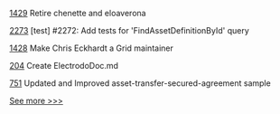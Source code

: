 
[1429](https://github.com/hyperledger/grid/pull/1429) Retire chenette and eloaverona

[2273](https://github.com/hyperledger/iroha/pull/2273) [test] #2272: Add tests for 'FindAssetDefinitionById' query

[1428](https://github.com/hyperledger/grid/pull/1428) Make Chris Eckhardt a Grid maintainer

[204](https://github.com/hyperledger-labs/hyperledger-labs.github.io/pull/204) Create ElectrodoDoc.md

[751](https://github.com/hyperledger/fabric-samples/pull/751) Updated and Improved asset-transfer-secured-agreement sample


[See more >>>](https://start-here.hyperledger.org/pull-requests)
